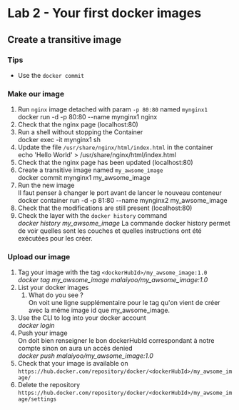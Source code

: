 # Lab 2 - Your first docker images

## Create a transitive image

### Tips

- Use the `docker commit`

### Make our image

1. Run `nginx` image detached with param `-p 80:80` named `mynginx1` <br>
   docker run -d -p 80:80 --name mynginx1 nginx
2. Check that the nginx page (localhost:80)
3. Run a shell without stopping the Container <br>
   docker exec -it mynginx1 sh
4. Update the file `/usr/share/nginx/html/index.html` in the container <br>
   echo 'Hello World' > /usr/share/nginx/html/index.html
5. Check that the nginx page has been updated (localhost:80)
6. Create a transitive image named `my_awsome_image` <br>
   docker commit mynginx1 my_awsome_image
7. Run the new image <br>
   Il faut penser à changer le port avant de lancer le nouveau conteneur <br>
   docker container run -d -p 81:80 --name mynginx2 my_awsome_image
8. Check that the modifications are still present (localhost:80)
9. Check the layer with the `docker history` command <br>
   *docker history my_awsome_image* 
   La commande docker history permet de voir quelles sont les couches et quelles instructions ont été exécutées pour les créer.

### Upload our image

1. Tag your image with the tag `<dockerHubId>/my_awsome_image:1.0` <br>
   *docker tag my_awsome_image malaiyoo/my_awsome_image:1.0*
2. List your docker images
   1. What do you see ? <br>
      On voit une ligne supplémentaire pour le tag qu'on vient de créer avec la même image id que my_awsome_image. 
3. Use the CLI to log into your docker account <br>
   *docker login*
4. Push your image <br>
   On doit bien renseigner le bon dockerHubId correspondant à notre compte sinon on aura un accès denied <br>
   *docker push malaiyoo/my_awsome_image:1.0*
5. Check that your image is available on `https://hub.docker.com/repository/docker/<dockerHubId>/my_awsome_image/`
6. Delete the repository `https://hub.docker.com/repository/docker/<dockerHubId>/my_awsome_image/settings`